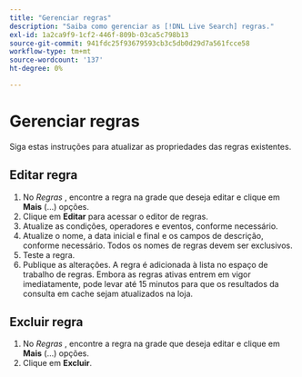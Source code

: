 ```yaml
---
title: "Gerenciar regras"
description: "Saiba como gerenciar as [!DNL Live Search] regras."
exl-id: 1a2ca9f9-1cf2-446f-809b-03ca5c798b13
source-git-commit: 941fdc25f93679593cb3c5db0d29d7a561fcce58
workflow-type: tm+mt
source-wordcount: '137'
ht-degree: 0%

---
```


# Gerenciar regras

Siga estas instruções para atualizar as propriedades das regras existentes.

## Editar regra

1. No *Regras* , encontre a regra na grade que deseja editar e clique em **Mais** (...) opções.
1. Clique em **Editar** para acessar o editor de regras.
1. Atualize as condições, operadores e eventos, conforme necessário.
1. Atualize o nome, a data inicial e final e os campos de descrição, conforme necessário. Todos os nomes de regras devem ser exclusivos.
1. Teste a regra.
1. Publique as alterações.
A regra é adicionada à lista no espaço de trabalho de regras. Embora as regras ativas entrem em vigor imediatamente, pode levar até 15 minutos para que os resultados da consulta em cache sejam atualizados na loja.

## Excluir regra

1. No *Regras* , encontre a regra na grade que deseja editar e clique em **Mais** (...) opções.
1. Clique em **Excluir**.
